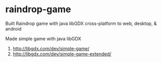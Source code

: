 # raindrop-game
Built Raindrop game with java libGDX cross-platform to web, desktop, &amp; android

Made simple game with java libGDX
1. http://libgdx.com/dev/simple-game/
2. http://libgdx.com/dev/simple-game-extended/

